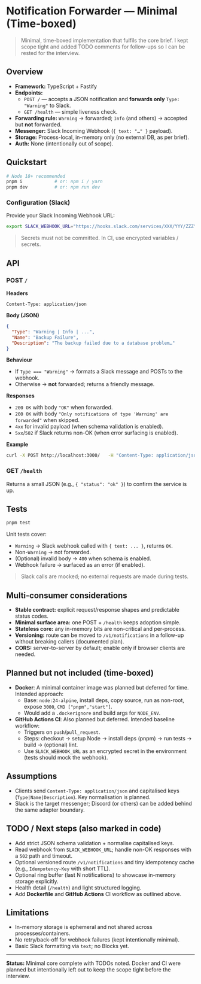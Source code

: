 # Notification Forwarder — Minimal (Time-boxed)

> Minimal, time-boxed implementation that fulfils the core brief. I kept scope tight and added TODO comments for follow-ups so I can be rested for the interview.

## Overview

- **Framework:** TypeScript + Fastify
- **Endpoints:**
  - `POST /` — accepts a JSON notification and **forwards only** `Type: "Warning"` to Slack.
  - `GET /health` — simple liveness check.
- **Forwarding rule:** `Warning` → forwarded; `Info` (and others) → accepted but **not** forwarded.
- **Messenger:** Slack Incoming Webhook (`{ text: "…" }` payload).
- **Storage:** Process-local, in-memory only (no external DB, as per brief).
- **Auth:** None (intentionally out of scope).

## Quickstart

```bash
# Node 18+ recommended
pnpm i            # or: npm i / yarn
pnpm dev          # or: npm run dev
```

### Configuration (Slack)

Provide your Slack Incoming Webhook URL:

```bash
export SLACK_WEBHOOK_URL="https://hooks.slack.com/services/XXX/YYY/ZZZ"
```

> Secrets must not be committed. In CI, use encrypted variables / secrets.

## API

### POST `/`

**Headers**
```
Content-Type: application/json
```

**Body (JSON)**
```json
{
  "Type": "Warning | Info | ...",
  "Name": "Backup Failure",
  "Description": "The backup failed due to a database problem…"
}
```

**Behaviour**
- If `Type === "Warning"` → formats a Slack message and POSTs to the webhook.
- Otherwise → **not** forwarded; returns a friendly message.

**Responses**
- `200 OK` with body `"OK"` when forwarded.
- `200 OK` with body `"Only notifications of type 'Warning' are forwarded"` when skipped.
- `4xx` for invalid payload (when schema validation is enabled).
- `5xx`/`502` if Slack returns non-OK (when error surfacing is enabled).

**Example**
```bash
curl -X POST http://localhost:3000/   -H "Content-Type: application/json"   -d '{"Type":"Warning","Name":"Backup Failure","Description":"DB is locked"}'
```

### GET `/health`
Returns a small JSON (e.g., `{ "status": "ok" }`) to confirm the service is up.

## Tests

```bash
pnpm test
```
Unit tests cover:
- `Warning` → Slack webhook called with `{ text: ... }`, returns `OK`.
- Non-`Warning` → not forwarded.
- (Optional) invalid body → `400` when schema is enabled.
- Webhook failure → surfaced as an error (if enabled).

> Slack calls are mocked; no external requests are made during tests.

## Multi-consumer considerations

- **Stable contract:** explicit request/response shapes and predictable status codes.
- **Minimal surface area:** one POST + `/health` keeps adoption simple.
- **Stateless core:** any in-memory bits are non-critical and per-process.
- **Versioning:** route can be moved to `/v1/notifications` in a follow-up without breaking callers (documented plan).
- **CORS:** server-to-server by default; enable only if browser clients are needed.

## Planned but not included (time-boxed)

- **Docker**: A minimal container image was planned but deferred for time. Intended approach:
  - Base: `node:24-alpine`, install deps, copy source, run as non-root, expose `3000`, `CMD ["pnpm","start"]`.
  - Would add a `.dockerignore` and build args for `NODE_ENV`.
- **GitHub Actions CI**: Also planned but deferred. Intended baseline workflow:
  - Triggers on `push`/`pull_request`.
  - Steps: checkout → setup Node → install deps (pnpm) → run tests → build → (optional) lint.
  - Use `SLACK_WEBHOOK_URL` as an encrypted secret in the environment (tests should mock the webhook).

## Assumptions

- Clients send `Content-Type: application/json` and capitalised keys (`Type|Name|Description`). Key normalisation is planned.
- Slack is the target messenger; Discord (or others) can be added behind the same adapter boundary.

## TODO / Next steps (also marked in code)

- Add strict JSON schema validation + normalise capitalised keys.
- Read webhook from `SLACK_WEBHOOK_URL`; handle non-OK responses with a `502` path and timeout.
- Optional versioned route `/v1/notifications` and tiny idempotency cache (e.g., `Idempotency-Key` with short TTL).
- Optional ring buffer (last N notifications) to showcase in-memory storage explicitly.
- Health detail (`/health`) and light structured logging.
- Add **Dockerfile** and **GitHub Actions** CI workflow as outlined above.

## Limitations

- In-memory storage is ephemeral and not shared across processes/containers.
- No retry/back-off for webhook failures (kept intentionally minimal).
- Basic Slack formatting via `text`; no Blocks yet.

---

**Status:** Minimal core complete with TODOs noted. Docker and CI were planned but intentionally left out to keep the scope tight before the interview.
